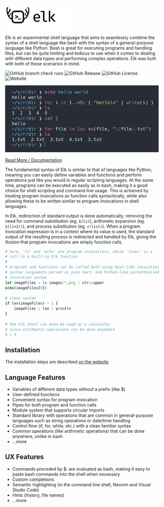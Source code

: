 <img src="res/logo.png" width="225">

Elk is an experimental shell language that aims to seamlessly combine the syntax of a shell language like bash with the
syntax of a general-purpose language like Python. Bash is great for executing programs and handling files, but can be
quite limiting and tedious to use when it comes to dealing with different data types and performing complex operations.
Elk was built with both of these scenarios in mind.

![GitHub branch check runs](https://img.shields.io/github/check-runs/PaddiM8/elk/main?label=tests)
![GitHub Release](https://img.shields.io/github/v/release/PaddiM8/elk)
![GitHub License](https://img.shields.io/github/license/PaddiM8/elk)
![Website](https://img.shields.io/website?url=https%3A%2F%2Felk.strct.net&up_message=elk.strct.net&label=docs&color=blue)

<img src="preview.png" width="500">

[Read More / Documentation](https://elk.strct.net)

The fundamental syntax of Elk is similar to that of languages like Python, meaning you can easily define variables
and functions and perform operations just like you would in regular scripting languages. At the same time, programs
can be executed as easily as in bash, making it a good choice for shell scripting and command line usage. This is
achieved by treating program invocations as function calls syntactically, while also allowing these to be written
similar to program invocations in shell languages.

In Elk, redirection of standard output is done automatically, removing the need for command substitution (eg. `$(ls)`),
arithmetic expansion (eg. `$((1+2))`), and process substitution (eg. `<(list)`). When a program invocation expression
is in a context where its value is used, the standard output of the resulting process is redirected and handled by Elk,
giving the illusion that program invocations are simply function calls.

```nim
# here, 'ls' and 'echo' are program invocations, while 'lines' is a 
# call to a built-in Elk function
#
# programs and functions can be called both using bash-like invocation
# syntax (arguments parsed as pure text) and Python-like parenthesised
# invocation syntax
let imageFiles = ls images/*.png | str::upper
echo(imageFiles[0])

# clean syntax
if len(imageFiles) > 1 {
    imageFiles | len | println
}

# the elk shell can even be used as a calculator
# since arithmetic operations can be done anywhere
5 + 3
```

## Installation

The installation steps are described [on the website](https://elk.strct.net/getting-started/installation.html).

## Language Features

* Variables of different data types without a prefix (like $)
* User-defined functions
* Convenient syntax for program invocation
* Pipes for both program and function calls
* Module system that supports circular imports
* Standard library with operations that are common in general-purpose languages such as string operations or date/time handling
* Control flow (if, for, while, etc.) with a clean familiar syntax
* Common operations (like arithmetic operations) that can be done anywhere, unlike in bash
* ...more

## UX Features

* Commands preceded by $: are evaluated as bash, making it easy to paste bash commands into the shell when necessary
* Custom completions
* Semantic highlighting (in the command line shell, Neovim and Visual Studio Code)
* Hints (history, file names)
* ...more

